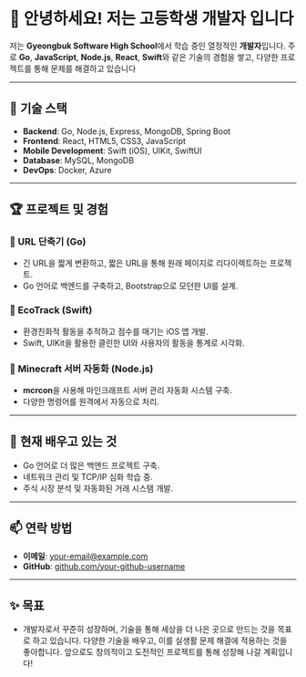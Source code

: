 # 👋 안녕하세요! 저는  고등학생 개발자 입니다

저는 **Gyeongbuk Software High School**에서 학습 중인 열정적인 **개발자**입니다. 주로 **Go**, **JavaScript**, **Node.js**, **React**, **Swift**와 같은 기술의 경험을 쌓고, 다양한 프로젝트를 통해 문제를 해결하고 있습니다

---

## 🚀 기술 스택
- **Backend**: Go, Node.js, Express, MongoDB, Spring Boot
- **Frontend**: React, HTML5, CSS3, JavaScript
- **Mobile Development**: Swift (iOS), UIKit, SwiftUI
- **Database**: MySQL, MongoDB
- **DevOps**: Docker, Azure

---

## 🏆 프로젝트 및 경험
### 📌 URL 단축기 (Go)
- 긴 URL을 짧게 변환하고, 짧은 URL을 통해 원래 페이지로 리다이렉트하는 프로젝트.
- Go 언어로 백엔드를 구축하고, Bootstrap으로 모던한 UI를 설계.

### 📌 EcoTrack (Swift)
- 환경친화적 활동을 추적하고 점수를 매기는 iOS 앱 개발.
- Swift, UIKit을 활용한 클린한 UI와 사용자의 활동을 통계로 시각화.

### 📌 Minecraft 서버 자동화 (Node.js)
- **mcrcon**을 사용해 마인크래프트 서버 관리 자동화 시스템 구축.
- 다양한 명령어를 원격에서 자동으로 처리.

---

## 🌱 현재 배우고 있는 것
- Go 언어로 더 많은 백엔드 프로젝트 구축.
- 네트워크 관리 및 TCP/IP 심화 학습 중.
- 주식 시장 분석 및 자동화된 거래 시스템 개발.

---

## 📫 연락 방법
- **이메일**: [your-email@example.com](mailto:your-email@example.com)
- **GitHub**: [github.com/your-github-username](https://github.com/your-github-username)

---

## ✨ 목표
- 개발자로서 꾸준히 성장하며, 기술을 통해 세상을 더 나은 곳으로 만드는 것을 목표로 하고 있습니다. 다양한 기술을 배우고, 이를 실생활 문제 해결에 적용하는 것을 좋아합니다. 앞으로도 창의적이고 도전적인 프로젝트를 통해 성장해 나갈 계획입니다!

